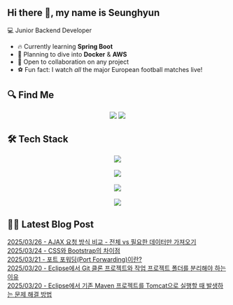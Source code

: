 

## Hi there 👋, my name is Seunghyun

💻 Junior Backend Developer

- 🔥 Currently learning **Spring Boot**
- 🌊 Planning to dive into **Docker** & **AWS**
- 🤝 Open to collaboration on any project
- ⚽ Fun fact: I watch *all* the major European football matches live!

## 🔍 Find Me

<p align="center">
  <a href="https://winn-dev.tistory.com/"><img src="https://img.shields.io/badge/Tech Blog-000000?style=for-the-badge&logo=tistory&logoColor=white&link=https://winn-dev.tistory.com/"/></a>
  <a href="mailto:tmdgus8779@gmail.com"><img src="https://img.shields.io/badge/Gmail-d14836?style=for-the-badge&logo=Gmail&logoColor=white&link=mailto:tmdgus8779@gmail.com"/></a>
</p>

## 🛠️ Tech Stack

<div align="center">
  <img src="https://go-skill-icons.vercel.app/api/icons?i=html,css,bootstrap,js,jquery" />
</div>
&nbsp;
<div align="center">
  <img src="https://go-skill-icons.vercel.app/api/icons?i=py,java,flask,spring,mysql" />
</div>
&nbsp;
<div align="center">
  <img src="https://skillicons.dev/icons?i=docker,git,github,ubuntu" />
</div>
&nbsp;
<div align="center">
  <img src="https://go-skill-icons.vercel.app/api/icons?i=dbeaver,eclipse,idea,vscode,vim" />
</div>

## ✍🏻 Latest Blog Post

[2025/03/26 - AJAX 요청 방식 비교 - 전체 vs 필요한 데이터만 가져오기](https://winn-dev.tistory.com/entry/AJAX-%EC%9A%94%EC%B2%AD-%EB%B0%A9%EC%8B%9D-%EB%B9%84%EA%B5%90-%EC%A0%84%EC%B2%B4-vs-%ED%95%84%EC%9A%94%ED%95%9C-%EB%8D%B0%EC%9D%B4%ED%84%B0%EB%A7%8C-%EA%B0%80%EC%A0%B8%EC%98%A4%EA%B8%B0) <br/>
[2025/03/24 - CSS와 Bootstrap의 차이점](https://winn-dev.tistory.com/entry/CSS%EC%99%80-Bootstrap%EC%9D%98-%EC%B0%A8%EC%9D%B4%EC%A0%90) <br/>
[2025/03/21 - 포트 포워딩(Port Forwarding)이란?](https://winn-dev.tistory.com/entry/%ED%8F%AC%ED%8A%B8-%ED%8F%AC%EC%9B%8C%EB%94%A9Port-Forwarding%EC%9D%B4%EB%9E%80) <br/>
[2025/03/20 - Eclipse에서 Git 클론 프로젝트와 작업 프로젝트 폴더를 분리해야 하는 이유](https://winn-dev.tistory.com/entry/Eclipse%EC%97%90%EC%84%9C-Git-%ED%81%B4%EB%A1%A0-%ED%94%84%EB%A1%9C%EC%A0%9D%ED%8A%B8%EC%99%80-%EC%9E%91%EC%97%85-%ED%94%84%EB%A1%9C%EC%A0%9D%ED%8A%B8-%ED%8F%B4%EB%8D%94%EB%A5%BC-%EB%B6%84%EB%A6%AC%ED%95%B4%EC%95%BC-%ED%95%98%EB%8A%94-%EC%9D%B4%EC%9C%A0) <br/>
[2025/03/20 - Eclipse에서 기존 Maven 프로젝트를 Tomcat으로 실행할 때 발생하는 문제 해결 방법](https://winn-dev.tistory.com/entry/Eclipse%EC%97%90%EC%84%9C-%EA%B8%B0%EC%A1%B4-Maven-%ED%94%84%EB%A1%9C%EC%A0%9D%ED%8A%B8%EB%A5%BC-Tomcat%EC%9C%BC%EB%A1%9C-%EC%8B%A4%ED%96%89%ED%95%A0-%EB%95%8C-%EB%B0%9C%EC%83%9D%ED%95%98%EB%8A%94-%EB%AC%B8%EC%A0%9C-%ED%95%B4%EA%B2%B0-%EB%B0%A9%EB%B2%95) <br/>
